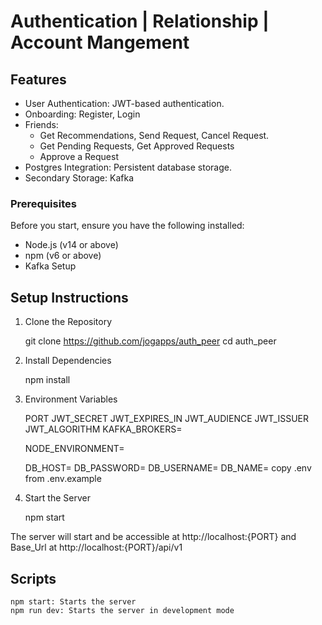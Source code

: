 # Authentication | Relationship | Account Mangement


## Features

- User Authentication: JWT-based authentication.
- Onboarding: Register, Login
- Friends:
    - Get Recommendations, Send Request, Cancel Request.
    - Get Pending Requests, Get Approved Requests
    - Approve a Request
- Postgres Integration: Persistent database storage.
- Secondary Storage: Kafka

### Prerequisites
Before you start, ensure you have the following installed:

- Node.js (v14 or above)
- npm (v6 or above)
- Kafka Setup

## Setup Instructions
1. Clone the Repository


    git clone https://github.com/jogapps/auth_peer
    cd auth_peer


2. Install Dependencies


    npm install


3. Environment Variables


    PORT
    JWT_SECRET
    JWT_EXPIRES_IN
    JWT_AUDIENCE
    JWT_ISSUER
    JWT_ALGORITHM
    KAFKA_BROKERS=

    NODE_ENVIRONMENT=

    DB_HOST=
    DB_PASSWORD=
    DB_USERNAME=
    DB_NAME=
copy .env from .env.example


4. Start the Server


    npm start

The server will start and be accessible at http://localhost:{PORT} and Base_Url at http://localhost:{PORT}/api/v1


## Scripts


    npm start: Starts the server
    npm run dev: Starts the server in development mode



